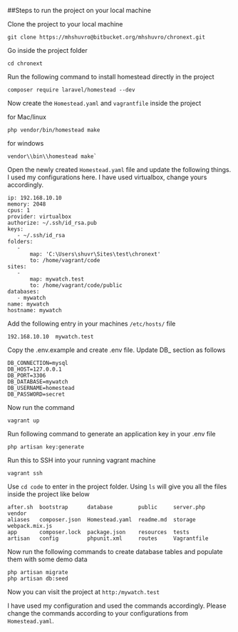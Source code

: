 ##Steps to run the project on your local machine

Clone the project to your local machine

    git clone https://mhshuvro@bitbucket.org/mhshuvro/chronext.git

Go inside the project folder

	cd chronext

Run the following command to install homestead directly in the project
  	
  	composer require laravel/homestead --dev

Now create the `Homestead.yaml` and `vagrantfile` inside the project
	
for Mac/linux
	
	php vendor/bin/homestead make
	
for windows
	
    vendor\\bin\\homestead make`

Open the newly created `Homestead.yaml` file and update the following things. I used my configurations here. I have used virtualbox, change yours accordingly.
  	
  	ip: 192.168.10.10
    memory: 2048
    cpus: 1
    provider: virtualbox
    authorize: ~/.ssh/id_rsa.pub
    keys:
       - ~/.ssh/id_rsa
    folders:
       -
           map: 'C:\Users\shuvr\Sites\test\chronext'
           to: /home/vagrant/code
    sites:
       -
           map: mywatch.test
           to: /home/vagrant/code/public
    databases:
       - mywatch
    name: mywatch
    hostname: mywatch

Add the following entry in your machines `/etc/hosts/` file
	
	192.168.10.10  mywatch.test

Copy the .env.example and create .env file. Update DB_ section as follows
	
	DB_CONNECTION=mysql
    DB_HOST=127.0.0.1
    DB_PORT=3306
    DB_DATABASE=mywatch
    DB_USERNAME=homestead
    DB_PASSWORD=secret

Now run the command 

    vagrant up

Run following command to generate an application key in your .env file

    php artisan key:generate

Run this to SSH into your running vagrant machine

    vagrant ssh

Use `cd code` to enter in the project folder. Using `ls` will give you all the files inside the project like below
	
	after.sh  bootstrap      database        public     server.php   vendor
    aliases   composer.json  Homestead.yaml  readme.md  storage      webpack.mix.js
    app       composer.lock  package.json    resources  tests
    artisan   config         phpunit.xml     routes     Vagrantfile

Now run the following commands to create database tables and populate them with some demo data
	
	php artisan migrate
	php artisan db:seed

Now you can visit the project at `http:/mywatch.test`

I have used my configuration and used the commands accordingly. Please change the commands according to your configurations from `Homestead.yaml`.

